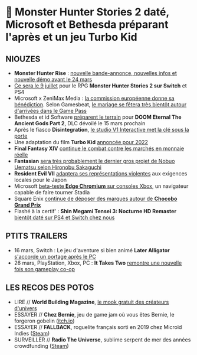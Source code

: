 # 🥐 Monster Hunter Stories 2 daté, Microsoft et Bethesda préparant l'après et un jeu Turbo Kid

## NIOUZES

- **Monster Hunter Rise** : [nouvelle bande-annonce, nouvelles infos et nouvelle démo avant le 24 mars](https://www.gamekult.com/actualite/une-mise-a-jour-pour-la-demo-de-monster-hunter-rise-3050836835.html)
- [Ce sera le 9 juillet](https://www.gamekult.com/actualite/une-date-de-sortie-mondiale-pour-monster-hunter-stories-2-3050836833.html) pour le RPG **Monster Hunter Stories 2 sur Switch** et PS4
- Microsoft x ZeniMax Media : [la commission européenne donne sa bénédiction](https://www.theverge.com/2021/3/8/22315104/microsoft-bethesda-acquisition-eu-approval-deal). Selon Gamesbeat, [le mariage se fêtera très bientôt autour d'arrivées dans le Game Pass](https://venturebeat.com/2021/03/08/bethesda-xbox-presentation/)
- Bethesda et id Software [préparent le terrain](https://xboxsquad.fr/news/2021/03/le-trailer-de-doom-eternal-the-ancient-gods-part-ii-arrive-le-15-mars/) pour **DOOM Eternal The Ancient Gods Part 2**, DLC dévoilé le 15 mars prochain
- Après le fiasco **Disintegration**, [le studio V1 Interactive met la clé sous la porte](https://www.polygon.com/2021/3/8/22319296/disintegration-developer-v1-interactive-shuts-down-private-division)
- Une adaptation du film **Turbo Kid** [annoncée pour 2022](https://www.youtube.com/watch?v=32DUov46uho)
- **Final Fantasy XIV** [continue le combat contre les marchés en monnaie réelle](https://www.gamekult.com/actualite/final-fantasy-xiv-square-enix-sevit-sur-les-transactions-en-monnaie-reelle-3050836839.html)
- **Fantasian** [sera très probablement le dernier gros projet de Nobuo Uematsu selon Hironobu Sakaguchi](https://www.videogameschronicle.com/news/final-fantasy-composer-nobuo-uematsu-could-have-made-his-last-soundtrack/)
- **Resident Evil VII** [adaptera ses représentations violentes](https://www.gamekult.com/actualite/resident-evil-village-la-version-japonaise-plus-sage-que-ses-homologues-americaine-et-europeenne-3050836765.html) aux exigences locales pour le Japon
- Microsoft [beta-teste **Edge Chromium** sur consoles Xbox](https://www.theverge.com/2021/3/7/22318050/microsoft-edge-xbox-chromium-browser-testing), un navigateur capable de faire tourner Stadia
- Square Enix [continue de déposer des marques autour de **Chocobo Grand Prix**](https://www.nintendolife.com/news/2021/03/final_fantasys_chocobo_racing_might_be_making_a_comeback)
- Flashé à la certif' : **Shin Megami Tensei 3: Nocturne HD Remaster** [bientôt daté sur PS4 et Switch chez nous](https://www.pushsquare.com/news/2021/03/shin_megami_tensei_iii_nocturne_hd_remaster_rated_in_us_western_release_date_could_be_incoming)

## PTITS TRAILERS

- 16 mars, Switch : Le jeu d'aventure si bien animé **Later Alligator** [s'accorde un portage après le PC](https://twitter.com/IndieWorldNA/status/1368954835102482432)
- 26 mars, PlayStation, Xbox, PC : **It Takes Two** [remontre une nouvelle fois son gameplay co-op](https://www.youtube.com/watch?v=qSJN4hN28kg)

## LES RECOS DES POTOS

- LIRE // **World Building Magazine**, [le mook gratuit des créateurs d'univers](https://www.worldbuildingmagazine.com/2021/03/getting-started-2/)
- ESSAYER // **Chez Bernie**, jeu de game jam où vous êtes Bernie, le forgeron gobelin ([itch.io](https://tealrocks-studio.itch.io/chez-bernie))
- ESSAYER // **FALLBACK**, roguelite français sorti en 2019 chez Microïd Indies ([Steam](https://store.steampowered.com/app/864540/Fallback/))
- SURVEILLER // **Radio The Universe**, sublime serpent de mer des années crowdfunding ([Steam](https://store.steampowered.com/app/1053900/Radio_the_Universe/))
